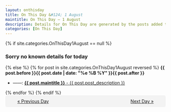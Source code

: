 ```yaml
---
layout: onthisday
title: On This Day &#124; 1 August
maintitle: On This Day — 1 August
description: Details for On This Day are generated by the posts added to the website so the content is subject to changes/updates over time.
categories: [On This Day]
---
```


{% if site.categories.OnThisDay1August == null %}
<h3>Sorry no known details for today</h3>
{% else %}
{% for post in site.categories.OnThisDay1August reversed %}
<strong>{{ post.before }}{{ post.date | date: "%e %B %Y" }}{{ post.after }}</strong>
<ul>
<li> ——: <a class="{{ post.class }}" href="{{ post.url }}"><strong>{{ post.maintitle }}</strong> - {{ post.post_description }}</a></li>
</ul>
{% endfor %}
{% endif %}
<br />
<div style="background-color: #f3f3f3; padding: 10px; border-radius: 5px; text-align: center; display: flex; justify-content: space-evenly;">
<a href="/onthisday/07/07-31">« Previous Day</a>
<span style="visibility:hidden;">[ Visit Leap Year February 29 ]</span>
<a href="/onthisday/08/08-02">Next Day »</a>
</div>
